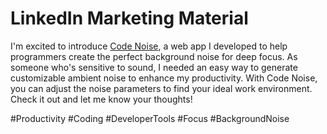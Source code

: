 # LinkedIn Marketing Material

I'm excited to introduce [Code Noise](https://code-noise.vercel.app), a web app I developed to help programmers create the perfect background noise for deep focus. As someone who's sensitive to sound, I needed an easy way to generate customizable ambient noise to enhance my productivity. With Code Noise, you can adjust the noise parameters to find your ideal work environment. Check it out and let me know your thoughts!

#Productivity #Coding #DeveloperTools #Focus #BackgroundNoise

